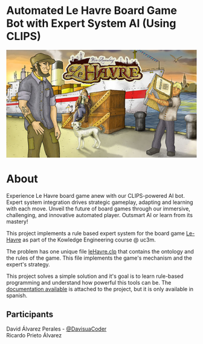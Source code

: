 # Automated Le Havre Board Game Bot with Expert System AI (Using CLIPS)
<center><img src="leHavre.jpg" align="center"/></center>

# About

Experience Le Havre board game anew with our CLIPS-powered AI bot. Expert system integration drives strategic gameplay, adapting and learning with each move. Unveil the future of board games through our immersive, challenging, and innovative automated player. Outsmart AI or learn from its mastery!

This project implements a rule based expert system for the board game [Le-Havre](https://boardgamegeek.com/boardgame/35677/le-havre) as part of the Kowledge Engineering course @ uc3m. 

The problem has one unique file [leHavre.clp](https://github.com//DavisuaCoder/LeHavre-ExpertSystem//blob/master/leHavre.clp) that contains the ontology and the rules of the game. This file implements the game's mechanism and the expert's strategy. 

This project solves a simple solution and it's goal is to learn rule-based programming and understand how powerful this tools can be. The [documentation available](https://github.com//DavisuaCoder/LeHavre-ExpertSystem/blob/master/leHavre.pdf) is attached to the project, but it is only available in spanish. 

## Participants

David Álvarez Perales - [@DavisuaCoder](https://github.com/DavisuaCoder)  
Ricardo Prieto Álvarez
